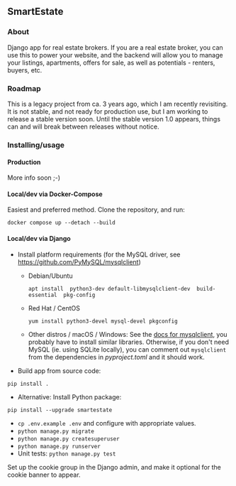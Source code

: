 ## SmartEstate

### About

Django app for real estate brokers. If you are a real estate broker, you can use this
to power your website, and the backend will allow you to manage your listings, apartments,
offers for sale, as well as potentials - renters, buyers, etc.

### Roadmap

This is a legacy project from ca. 3 years ago, which I am recently revisiting. It is not stable,
and not ready for production use, but I am working to release a stable version soon.
Until the stable version 1.0 appears, things can and will break between releases without notice.

### Installing/usage

#### Production

More info soon ;-)

#### Local/dev via Docker-Compose

Easiest and preferred method. Clone the repository, and run:
```
docker compose up --detach --build
```

#### Local/dev via Django

* Install platform requirements (for the MySQL driver, see https://github.com/PyMySQL/mysqlclient)

  - Debian/Ubuntu
    ```
    apt install  python3-dev default-libmysqlclient-dev  build-essential  pkg-config
    ```

  - Red Hat / CentOS
    ```
    yum install python3-devel mysql-devel pkgconfig
    ```

  - Other distros / macOS / Windows: See the [docs for mysqlclient](https://github.com/PyMySQL/mysqlclient), you probably have to
    install similar libraries. Otherwise, if you don't need MySQL (ie. using SQLite locally),
    you can comment out `mysqlclient` from the dependencies in _pyproject.toml_ and it should work.

* Build app from source code:
```
pip install .
```

* Alternative: Install Python package:
```
pip install --upgrade smartestate
```

* `cp .env.example .env` and configure with appropriate values.
* `python manage.py migrate`
* `python manage.py createsuperuser`
* `python manage.py runserver`
* Unit tests: `python manage.py test`

Set up the cookie group in the Django admin, and make it optional for the cookie banner to appear.
